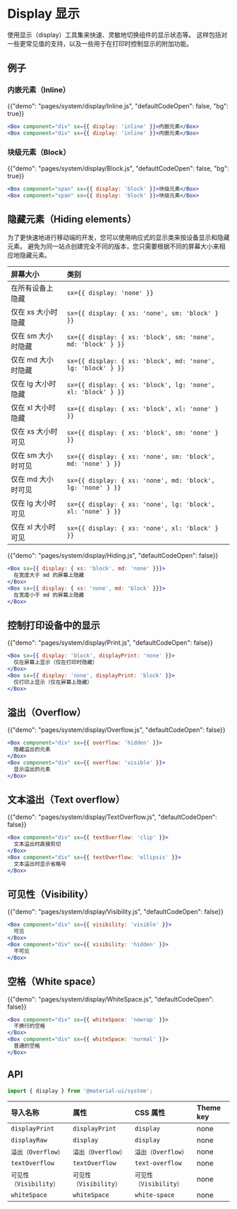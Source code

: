 # Display 显示

<p class="description">使用显示（display）工具集来快速、灵敏地切换组件的显示状态等。 这样包括对一些更常见值的支持，以及一些用于在打印时控制显示的附加功能。</p>

## 例子

### 内嵌元素（Inline）

{{"demo": "pages/system/display/Inline.js", "defaultCodeOpen": false, "bg": true}}

```jsx
<Box component="div" sx={{ display: 'inline' }}>内嵌元素</Box>
<Box component="div" sx={{ display: 'inline' }}>内嵌元素</Box>
```

### 块级元素（Block）

{{"demo": "pages/system/display/Block.js", "defaultCodeOpen": false, "bg": true}}

```jsx
<Box component="span" sx={{ display: 'block' }}>块级元素</Box>
<Box component="span" sx={{ display: 'block' }}>块级元素</Box>
```

## 隐藏元素（Hiding elements）

为了更快速地进行移动端的开发，您可以使用响应式的显示类来按设备显示和隐藏元素。 避免为同一站点创建完全不同的版本，您只需要根据不同的屏幕大小来相应地隐藏元素。

| 屏幕大小        | 类别                                                           |
|:----------- |:------------------------------------------------------------ |
| 在所有设备上隐藏    | `sx={{ display: 'none' }}`                                   |
| 仅在 xs 大小时隐藏 | `sx={{ display: { xs: 'none', sm: 'block' } }}`              |
| 仅在 sm 大小时隐藏 | `sx={{ display: { xs: 'block', sm: 'none', md: 'block' } }}` |
| 仅在 md 大小时隐藏 | `sx={{ display: { xs: 'block', md: 'none', lg: 'block' } }}` |
| 仅在 lg 大小时隐藏 | `sx={{ display: { xs: 'block', lg: 'none', xl: 'block' } }}` |
| 仅在 xl 大小时隐藏 | `sx={{ display: { xs: 'block', xl: 'none' } }}`              |
| 仅在 xs 大小时可见 | `sx={{ display: { xs: 'block', sm: 'none' } }}`              |
| 仅在 sm 大小时可见 | `sx={{ display: { xs: 'none', sm: 'block', md: 'none' } }}`  |
| 仅在 md 大小时可见 | `sx={{ display: { xs: 'none', md: 'block', lg: 'none' } }}`  |
| 仅在 lg 大小时可见 | `sx={{ display: { xs: 'none', lg: 'block', xl: 'none' } }}`  |
| 仅在 xl 大小时可见 | `sx={{ display: { xs: 'none', xl: 'block' } }}`              |

{{"demo": "pages/system/display/Hiding.js", "defaultCodeOpen": false}}

```jsx
<Box sx={{ display: { xs: 'block', md: 'none' }}}>
  在宽度大于 md 的屏幕上隐藏
</Box>
<Box sx={{ display: { xs: 'none', md: 'block' }}}>
  在宽度小于 md 的屏幕上隐藏
</Box>
```

## 控制打印设备中的显示

{{"demo": "pages/system/display/Print.js", "defaultCodeOpen": false}}

```jsx
<Box sx={{ display: 'block', displayPrint: 'none' }}>
  仅在屏幕上显示（仅在打印时隐藏）
</Box>
<Box sx={{ display: 'none', displayPrint: 'block' }}>
  仅打印上显示（仅在屏幕上隐藏）
</Box>
```

## 溢出（Overflow）

{{"demo": "pages/system/display/Overflow.js", "defaultCodeOpen": false}}

```jsx
<Box component="div" sx={{ overflow: 'hidden' }}>
  隐藏溢出的元素
</Box>
<Box component="div" sx={{ overflow: 'visible' }}>
  显示溢出的元素
</Box>
```

## 文本溢出（Text overflow）

{{"demo": "pages/system/display/TextOverflow.js", "defaultCodeOpen": false}}

```jsx
<Box component="div" sx={{ textOverflow: 'clip' }}>
  文本溢出时直接剪切
</Box>
<Box component="div" sx={{ textOverflow: 'ellipsis' }}>
  文本溢出时显示省略号
</Box>
```

## 可见性（Visibility）

{{"demo": "pages/system/display/Visibility.js", "defaultCodeOpen": false}}

```jsx
<Box component="div" sx={{ visibility: 'visible' }}>
  可见
</Box>
<Box component="div" sx={{ visibility: 'hidden' }}>
  不可见
</Box>
```

## 空格（White space）

{{"demo": "pages/system/display/WhiteSpace.js", "defaultCodeOpen": false}}

```jsx
<Box component="div" sx={{ whiteSpace: 'nowrap' }}>
  不换行的空格
</Box>
<Box component="div" sx={{ whiteSpace: 'normal' }}>
  普通的空格
</Box>
```

## API

```js
import { display } from '@material-ui/system';
```

| 导入名称              | 属性                | CSS 属性            | Theme key |
|:----------------- |:----------------- |:----------------- |:--------- |
| `displayPrint`    | `displayPrint`    | `display`         | none      |
| `displayRaw`      | `display`         | `display`         | none      |
| `溢出（Overflow）`    | `溢出（Overflow）`    | `溢出（Overflow）`    | none      |
| `textOverflow`    | `textOverflow`    | `text-overflow`   | none      |
| `可见性（Visibility）` | `可见性（Visibility）` | `可见性（Visibility）` | none      |
| `whiteSpace`      | `whiteSpace`      | `white-space`     | none      |
